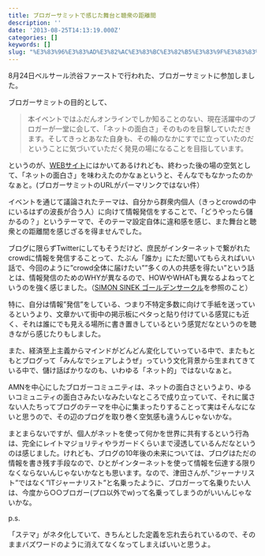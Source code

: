 ```yaml
---
title: ブロガーサミットで感じた舞台と聴衆の距離間
description: ''
date: '2013-08-25T14:13:19.000Z'
categories: []
keywords: []
slug: "%E3%83%96%E3%83%AD%E3%82%AC%E3%83%BC%E3%82%B5%E3%83%9F%E3%83%83%E3%83%88%E3%81%A7%E6%84%9F%E3%81%98%E3%81%9F%E8%88%9E%E5%8F%B0%E3%81%A8%E8%81%B4%E8..."
---
```

8月24日ベルサール渋谷ファーストで行われた、ブロガーサミットに参加しました。

ブロガーサミットの目的として、

> 本イベントではふだんオンラインでしか知ることのない、現在活躍中のブロガーが一堂に会して、「ネットの面白さ」そのものを目撃していただきます。そしてきっとあなた自身も、その輪のなかにすでに立っていたのだということに気づいていただく発見の場になることを目指しています。

というのが、[WEBサイト](http://agilemedia.jp/blogger/)にはかいてあるけれども、終わった後の場の空気として、「ネットの面白さ」を味わえたのかなぁというと、そんなでもなかったのかなぁと。(ブロガーサミットのURLがパーマリンクではない件）

イベントを通じて議論されたテーマは、自分から群衆内個人（きっとcrowdの中にいるはずの波長が合う人）に向けて情報発信をすることで、「どうやったら儲かるの？」というテーマで、そのテーマ設定自体に違和感を感じ、また舞台と聴衆との距離間を感じざるを得ませんでした。

ブログに限らずTwitterにしてもそうだけど、庶民がインターネットで繋がれたcrowdに情報を発信することって、たぶん「誰か」にただ聞いてもらえればいい話で、今回のように”crowd全体に届けたい””多くの人の共感を得たい”という話とは、情報発信のためのWHYが異なるので、HOWやWHATも異なるよねってというのを強く感じました。（[SIMON SINEK ゴールデンサークル](http://www.ted.com/talks/lang/ja/simon_sinek_how_great_leaders_inspire_action.html)を参照のこと）

特に、自分は情報”発信”をしている、つまり不特定多数に向けて手紙を送っているというより、文章かいて街中の掲示板にペタっと貼り付けている感覚にも近く、それは誰にでも見える場所に書き置きしているという感覚だなというのを聴きながら感じたりもしました。

また、経済至上主義からマインドがどんどん変化していっている中で、またもともとブログって「みんなでシェアしようぜ」っていう文化背景から生まれてきている中で、儲け話ばかりなのも、いわゆる「ネット的」ではないなぁと。

AMNを中心にしたブロガーコミュニティは、ネットの面白さというより、ゆるいコミュニティの面白さみたいなみたいなところで成り立っていて、それに属さない人たちってブログのテーマを中心に集まったりすることって実はそんなにないと思うので、その辺のブログを取り巻く空気感も違うんじゃないかな。

まとまらないですが、個人がネットを使って何かを世界に共有するという行為は、完全にレイトマジョリティやラガードくらいまで浸透しているんだなというのは感じました。けれども、ブログの10年後の未来については、ブログはただの情報を書き残す手段なので、ひとがインターネットを使って情報を伝達する限りなくならないんじゃないかなとも思います。なので、津田さんが、”ジャーナリスト”ではなく”ITジャーナリスト”と名乗ったように、ブロガーって名乗りたい人は、今度から○○ブロガー(プロ以外でw)って名乗ってしまうのがいいんじゃないかな。

p.s.  
  
「ステマ」がネタ化していて、きちんとした定義を忘れ去られているので、そのままバズワードのように消えてなくなってしまえばいいと思うよ。